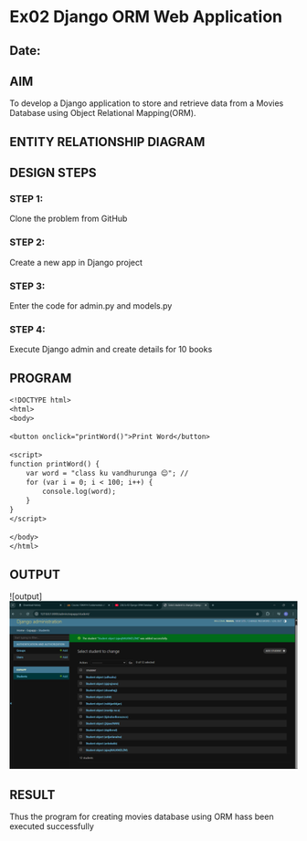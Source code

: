 # Ex02 Django ORM Web Application
## Date: 

## AIM
To develop a Django application to store and retrieve data from a Movies Database using Object Relational Mapping(ORM).

## ENTITY RELATIONSHIP DIAGRAM



## DESIGN STEPS

### STEP 1:
Clone the problem from GitHub

### STEP 2:
Create a new app in Django project

### STEP 3:
Enter the code for admin.py and models.py

### STEP 4:
Execute Django admin and create details for 10 books

## PROGRAM
```
<!DOCTYPE html>
<html>
<body>

<button onclick="printWord()">Print Word</button>

<script>
function printWord() {
    var word = "class ku vandhurunga 😌"; // 
    for (var i = 0; i < 100; i++) {
        console.log(word);
    }
}
</script>

</body>
</html>
```
## OUTPUT
![output]![alt text](<Screenshot 2025-03-19 173607.png>)


## RESULT
Thus the program for creating movies database using ORM hass been executed successfully
